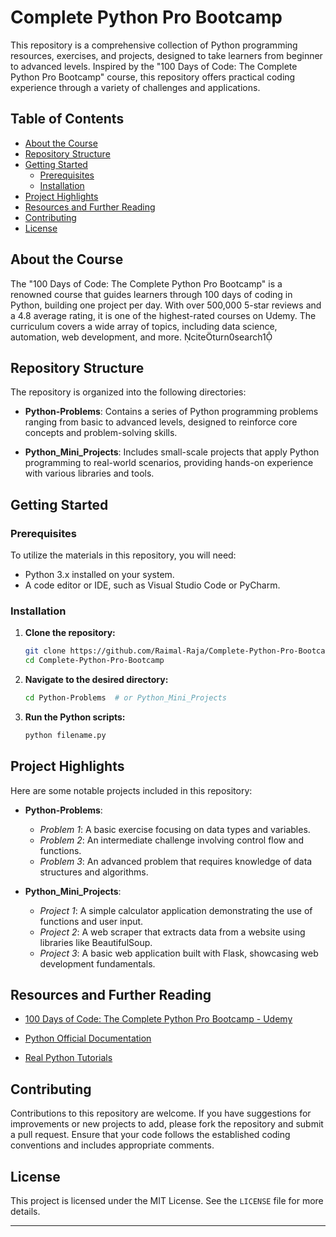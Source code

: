 # Complete Python Pro Bootcamp

This repository is a comprehensive collection of Python programming resources, exercises, and projects, designed to take learners from beginner to advanced levels. Inspired by the "100 Days of Code: The Complete Python Pro Bootcamp" course, this repository offers practical coding experience through a variety of challenges and applications.

## Table of Contents

- [About the Course](#about-the-course)
- [Repository Structure](#repository-structure)
- [Getting Started](#getting-started)
  - [Prerequisites](#prerequisites)
  - [Installation](#installation)
- [Project Highlights](#project-highlights)
- [Resources and Further Reading](#resources-and-further-reading)
- [Contributing](#contributing)
- [License](#license)

## About the Course

The "100 Days of Code: The Complete Python Pro Bootcamp" is a renowned course that guides learners through 100 days of coding in Python, building one project per day. With over 500,000 5-star reviews and a 4.8 average rating, it is one of the highest-rated courses on Udemy. The curriculum covers a wide array of topics, including data science, automation, web development, and more. citeturn0search1

## Repository Structure

The repository is organized into the following directories:

- **Python-Problems**: Contains a series of Python programming problems ranging from basic to advanced levels, designed to reinforce core concepts and problem-solving skills.

- **Python_Mini_Projects**: Includes small-scale projects that apply Python programming to real-world scenarios, providing hands-on experience with various libraries and tools.

## Getting Started

### Prerequisites

To utilize the materials in this repository, you will need:

- Python 3.x installed on your system.
- A code editor or IDE, such as Visual Studio Code or PyCharm.

### Installation

1. **Clone the repository:**

   ```bash
   git clone https://github.com/Raimal-Raja/Complete-Python-Pro-Bootcamp.git
   cd Complete-Python-Pro-Bootcamp
   ```


2. **Navigate to the desired directory:**

   ```bash
   cd Python-Problems  # or Python_Mini_Projects
   ```


3. **Run the Python scripts:**

   ```bash
   python filename.py
   ```


## Project Highlights

Here are some notable projects included in this repository:

- **Python-Problems**:
  - *Problem 1*: A basic exercise focusing on data types and variables.
  - *Problem 2*: An intermediate challenge involving control flow and functions.
  - *Problem 3*: An advanced problem that requires knowledge of data structures and algorithms.

- **Python_Mini_Projects**:
  - *Project 1*: A simple calculator application demonstrating the use of functions and user input.
  - *Project 2*: A web scraper that extracts data from a website using libraries like BeautifulSoup.
  - *Project 3*: A basic web application built with Flask, showcasing web development fundamentals.

## Resources and Further Reading

- [100 Days of Code: The Complete Python Pro Bootcamp - Udemy](https://www.udemy.com/course/100-days-of-code/)

- [Python Official Documentation](https://docs.python.org/3/)

- [Real Python Tutorials](https://realpython.com/)

## Contributing

Contributions to this repository are welcome. If you have suggestions for improvements or new projects to add, please fork the repository and submit a pull request. Ensure that your code follows the established coding conventions and includes appropriate comments.

## License

This project is licensed under the MIT License. See the `LICENSE` file for more details.

---
